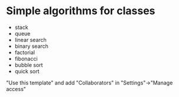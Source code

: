 # Simple algorithms for classes

<ul>
    <li>stack</li>
    <li>queue</li>
    <li>linear search</li>
    <li>binary search</li>
    <li>factorial</li>
    <li>fibonacci</li>
    <li>bubble sort</li>
    <li>quick sort</li>
</ul>

"Use this template" and add "Collaborators" in "Settings"->"Manage access"
